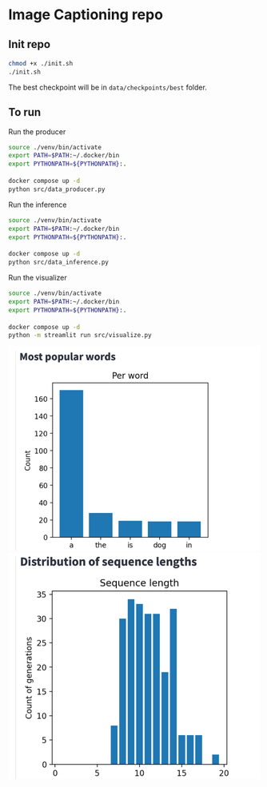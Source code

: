 # Image Captioning repo

## Init repo

```bash
chmod +x ./init.sh
./init.sh
```
The best checkpoint will be in `data/checkpoints/best` folder.


## To run

Run the producer
```bash
source ./venv/bin/activate
export PATH=$PATH:~/.docker/bin
export PYTHONPATH=${PYTHONPATH}:.

docker compose up -d
python src/data_producer.py
```

Run the inference
```bash
source ./venv/bin/activate
export PATH=$PATH:~/.docker/bin
export PYTHONPATH=${PYTHONPATH}:.

docker compose up -d
python src/data_inference.py
```


Run the visualizer
```bash
source ./venv/bin/activate
export PATH=$PATH:~/.docker/bin
export PYTHONPATH=${PYTHONPATH}:.

docker compose up -d
python -m streamlit run src/visualize.py
```
![img.png](img.png)
![img_1.png](img_1.png)
